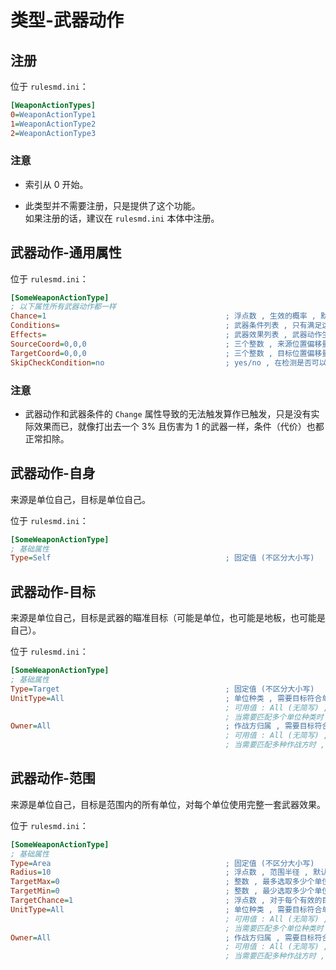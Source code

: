 # 类型-武器动作

## 注册

位于 `rulesmd.ini`：

```ini
[WeaponActionTypes]
0=WeaponActionType1
1=WeaponActionType2
2=WeaponActionType3
```

### 注意

* 索引从 0 开始。

* 此类型并不需要注册，只是提供了这个功能。  
如果注册的话，建议在 `rulesmd.ini` 本体中注册。



## 武器动作-通用属性

位于 `rulesmd.ini`：

```ini
[SomeWeaponActionType]
; 以下属性所有武器动作都一样
Chance=1                                        ; 浮点数 , 生效的概率 , 默认值是 1
Conditions=                                     ; 武器条件列表 , 只有满足这些条件 , 此武器动作才会生效 , 按照列表顺序处理 , 默认值是 空
Effects=                                        ; 武器效果列表 , 武器动作生效时会同时应用这些效果 , 按照列表顺序处理 , 默认值是 空
SourceCoord=0,0,0                               ; 三个整数 , 来源位置偏移量 (顺序和数值比例同 FLH , 可以照抄) , 默认值是 0,0,0 , 单位 : 格点
TargetCoord=0,0,0                               ; 三个整数 , 目标位置偏移量 (顺序和数值比例同 FLH , 可以照抄) , 默认值是 0,0,0 , 单位 : 格点
SkipCheckCondition=no                           ; yes/no , 在检测是否可以触发武器动作时 (索敌时) 是否跳过检测武器条件 , 跳过后视为始终可以触发这个武器动作 , 默认值是 no
```

### 注意

* 武器动作和武器条件的 `Change` 属性导致的无法触发算作已触发，只是没有实际效果而已，就像打出去一个 3% 且伤害为 1 的武器一样，条件（代价）也都正常扣除。



## 武器动作-自身

来源是单位自己，目标是单位自己。

位于 `rulesmd.ini`：

```ini
[SomeWeaponActionType]
; 基础属性
Type=Self                                       ; 固定值 (不区分大小写)
```



## 武器动作-目标

来源是单位自己，目标是武器的瞄准目标（可能是单位，也可能是地板，也可能是自己）。

位于 `rulesmd.ini`：

```ini
[SomeWeaponActionType]
; 基础属性
Type=Target                                     ; 固定值 (不区分大小写)
UnitType=All                                    ; 单位种类 , 需要目标符合单位种类
                                                ; 可用值 : All (无简写) , Building | B , Infantry | I , Unit | U , Aircraft | A , 默认值是 All (不区分大小写)
                                                ; 当需要匹配多个单位种类时 , 多个值之间使用 "," 符号连接即可 , 栗如同时匹配建筑和载具 : Building,Unit 或 B,U (简写可以混用 , 不要有空格)
Owner=All                                       ; 作战方归属 , 需要目标符合作战方归属
                                                ; 可用值 : All (无简写) , Self | S , Allies | A , Enemies | E , Neutral | N , 默认值是 All (不区分大小写)
                                                ; 当需要匹配多种作战方时 , 多个值之间使用 "," 符号连接即可 , 栗如同时匹配己方和敌方 : Self,Enemies 或 S,E (简写可以混用 , 不要有空格)
```



## 武器动作-范围

来源是单位自己，目标是范围内的所有单位，对每个单位使用完整一套武器效果。

位于 `rulesmd.ini`：

```ini
[SomeWeaponActionType]
; 基础属性
Type=Area                                       ; 固定值 (不区分大小写)
Radius=10                                       ; 浮点数 , 范围半径 , 默认值是 10 , 单位 : 格子
TargetMax=0                                     ; 整数 , 最多选取多少个单位 , 负数和 0 = 不限 , 默认值是 0
TargetMin=0                                     ; 整数 , 最少选取多少个单位 , 最多和最小不一致时随机选取区间内数量的单位作为目标 , 负数和 0 = 全部 , 默认值是 0
TargetChance=1                                  ; 浮点数 , 对于每个有效的目标 , 有多少的概率向其应用武器效果 , 默认值是 1
UnitType=All                                    ; 单位种类 , 需要目标符合单位种类
                                                ; 可用值 : All (无简写) , Building | B , Infantry | I , Unit | U , Aircraft | A , 默认值是 All (不区分大小写)
                                                ; 当需要匹配多个单位种类时 , 多个值之间使用 "," 符号连接即可 , 栗如同时匹配建筑和载具 : Building,Unit 或 B,U (简写可以混用 , 不要有空格)
Owner=All                                       ; 作战方归属 , 需要目标符合作战方归属
                                                ; 可用值 : All (无简写) , Self | S , Allies | A , Enemies | E , Neutral | N , 默认值是 All (不区分大小写)
                                                ; 当需要匹配多种作战方时 , 多个值之间使用 "," 符号连接即可 , 栗如同时匹配己方和敌方 : Self,Enemies 或 S,E (简写可以混用 , 不要有空格)
```